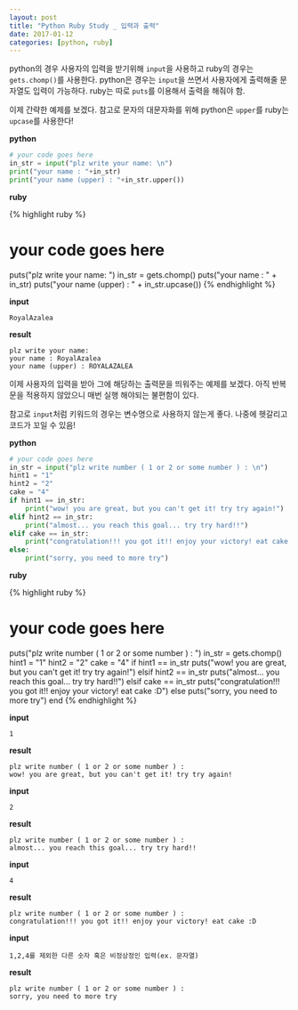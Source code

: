 ```yaml
---
layout: post
title: "Python Ruby Study _ 입력과 출력"
date: 2017-01-12
categories: [python, ruby]
---
```


python의 경우 사용자의 입력을 받기위해 `input`을 사용하고 ruby의 경우는 `gets.chomp()`를
사용한다. python은 경우는 `input`을 쓰면서 사용자에게 출력해줄 문자열도 입력이 가능하다.
ruby는 따로 `puts`를 이용해서 출력을 해줘야 함.  

이제 간략한 예제를 보겠다. 참고로 문자의 대문자화를 위해 python은 `upper`를 ruby는
`upcase`를 사용한다!  

**python**

```python
# your code goes here
in_str = input("plz write your name: \n")
print("your name : "+in_str)
print("your name (upper) : "+in_str.upper())
```

**ruby**

{% highlight ruby %}
# your code goes here
puts("plz write your name: ")
in_str = gets.chomp()
puts("your name : " + in_str)
puts("your name (upper) : " + in_str.upcase())
{% endhighlight %}

**input**

```
RoyalAzalea
```

**result**

```
plz write your name:
your name : RoyalAzalea
your name (upper) : ROYALAZALEA
```


이제 사용자의 입력을 받아 그에 해당하는 출력문을 띄워주는 예제를 보겠다. 아직 반복문을
적용하지 않았으니 매번 실행 해야되는 불편함이 있다.  

참고로 `input`처럼 키워드의 경우는 변수명으로 사용하지 않는게 좋다.
나중에 헷갈리고 코드가 꼬일 수 있음!

**python**

```python
# your code goes here
in_str = input("plz write number ( 1 or 2 or some number ) : \n")
hint1 = "1"
hint2 = "2"
cake = "4"
if hint1 == in_str:
	print("wow! you are great, but you can't get it! try try again!")
elif hint2 == in_str:
	print("almost... you reach this goal... try try hard!!")
elif cake == in_str:
	print("congratulation!!! you got it!! enjoy your victory! eat cake :D")
else:
	print("sorry, you need to more try")
```

**ruby**

{% highlight ruby %}
# your code goes here
puts("plz write number ( 1 or 2 or some number ) : ")
in_str = gets.chomp()
hint1 = "1"
hint2 = "2"
cake = "4"
if hint1 == in_str
	puts("wow! you are great, but you can't get it! try try again!")
elsif hint2 == in_str
	puts("almost... you reach this goal... try try hard!!")
elsif cake == in_str
	puts("congratulation!!! you got it!! enjoy your victory! eat cake :D")
else
	puts("sorry, you need to more try")
end
{% endhighlight %}

**input**

```
1
```

**result**

```
plz write number ( 1 or 2 or some number ) :
wow! you are great, but you can't get it! try try again!
```

**input**

```
2
```

**result**

```
plz write number ( 1 or 2 or some number ) :
almost... you reach this goal... try try hard!!
```

**input**

```
4
```

**result**

```
plz write number ( 1 or 2 or some number ) :
congratulation!!! you got it!! enjoy your victory! eat cake :D
```

**input**

```
1,2,4를 제외한 다른 숫자 혹은 비정상정인 입력(ex. 문자열)
```

**result**

```
plz write number ( 1 or 2 or some number ) :
sorry, you need to more try
```
